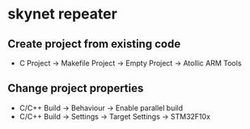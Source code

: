 # skynet repeater

## Create project from existing code

- C Project -> Makefile Project -> Empty Project -> Atollic ARM Tools

## Change project properties
    
 - C/C++ Build -> Behaviour -> Enable parallel build
 - C/C++ Build -> Settings -> Target Settings -> STM32F10x
